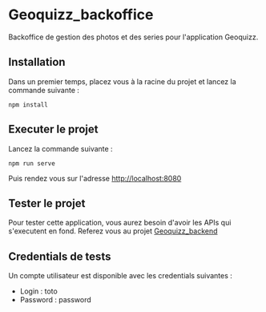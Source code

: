 # Geoquizz_backoffice
Backoffice de gestion des photos et des series pour l'application Geoquizz.

## Installation
Dans un premier temps, placez vous à la racine du projet et lancez la commande suivante :
```
npm install
```

## Executer le projet
Lancez la commande suivante :  
```
npm run serve
```
Puis rendez vous sur l'adresse [http://localhost:8080](http://localhost:8080)  

## Tester le projet
Pour tester cette application, vous aurez besoin d'avoir les APIs qui s'executent en fond.
Referez vous au projet [Geoquizz_backend](https://github.com/RohrbacherLeon/Geoquizz_backend)

## Credentials de tests
Un compte utilisateur est disponible avec les credentials suivantes :  
* Login : toto
* Password : password